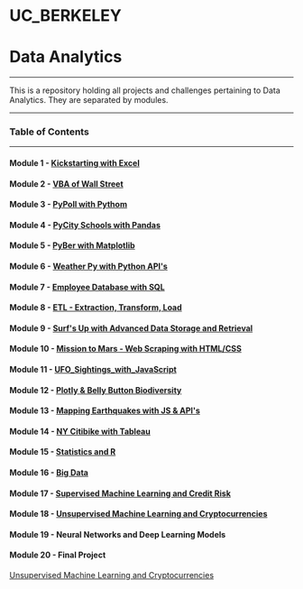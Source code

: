 # UC_BERKELEY
# Data Analytics
_______________________
This is a repository holding all projects and challenges pertaining to Data Analytics. They are separated by modules.
______________________

### Table of Contents
_____________________

#### Module 1 - [Kickstarting with Excel](https://github.com/razariah/UC_BERKELEY/tree/main/1_Kickstarting_with_Excel)

#### Module 2 - [VBA of Wall Street](https://github.com/razariah/UC_BERKELEY/tree/main/2_VBA_of_Wall_Street)

#### Module 3 - [PyPoll with Pythom](https://github.com/razariah/UC_BERKELEY/tree/main/3_Py_Poll_with_Python)

#### Module 4 - [PyCity Schools with Pandas](https://github.com/razariah/UC_BERKELEY/tree/main/4_PyCity_Schools_with_Pandas)

#### Module 5 - [PyBer with Matplotlib](https://github.com/razariah/UC_BERKELEY/tree/main/5_PyBer_with_Matplotlib)

#### Module 6 - [Weather Py with Python API's](https://github.com/razariah/UC_BERKELEY/tree/main/6_WeatherPy_with_Python_APIs)

#### Module 7 - [Employee Database with SQL](https://github.com/razariah/UC_BERKELEY/tree/main/7_Employee_Database_with_SQL)

#### Module 8 - [ETL - Extraction, Transform, Load](https://github.com/razariah/UC_BERKELEY/tree/main/8_ETL_Extract_Transorm_Load)

#### Module 9 - [Surf's Up with Advanced Data Storage and Retrieval](https://github.com/razariah/UC_BERKELEY/tree/main/9_Surfs_Up_with_Advanced_Data_Storage_and_Retrieval)

#### Module 10 - [Mission to Mars - Web Scraping with HTML/CSS](https://github.com/razariah/UC_BERKELEY/tree/main/10_Mission_to_Mars_Web_Scraping_with_HTML_CSS)

#### Module 11 - [UFO_Sightings_with_JavaScript](https://github.com/razariah/UC_BERKELEY/tree/main/11_UFO_Sightings_with_JavaScript)

#### Module 12 - [Plotly & Belly Button Biodiversity](https://github.com/razariah/UC_BERKELEY/tree/main/12_Plotly_and_Belly_Button_Biodiversity)

#### Module 13 - [Mapping Earthquakes with JS & API's](https://github.com/razariah/UC_BERKELEY/tree/main/13_Mapping_Earthquakes_with_JS_and_APIs/mapbox-practice)

#### Module 14 - [NY Citibike with Tableau](https://github.com/razariah/UC_BERKELEY/tree/main/14_NY_Citibike_with_Tableau)

#### Module 15 - [Statistics and R](https://github.com/razariah/UC_BERKELEY/tree/main/15_Statistics_and_R)

#### Module 16 - [Big Data](https://github.com/razariah/UC_BERKELEY/tree/main/16_Big_Data)

#### Module 17 - [Supervised Machine Learning and Credit Risk](https://github.com/razariah/UC_BERKELEY/tree/main/17_Supervised_Machine_Learning_and_Credit_Risk)

#### Module 18 - [Unsupervised Machine Learning and Cryptocurrencies](https://github.com/razariah/UC_BERKELEY/tree/main/18_Unsupersived_Machine_Learning_and_Cryptocurrencies)

#### Module 19 - Neural Networks and Deep Learning Models

#### Module 20 - Final Project


[Unsupervised Machine Learning and Cryptocurrencies](https://github.com/razariah/UC_BERKELEY/tree/main/18_Unsupersived_Machine_Learning_and_Cryptocurrencies)
